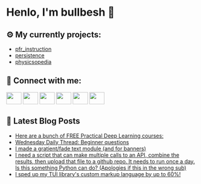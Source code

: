 # Henlo, I'm bullbesh 👋

## ⚙️ My currently projects:
- [pfr_instruction](https://github.com/bullbesh/pfr_instruction)
- [persistence](https://github.com/bullbesh/persistence)
- [physicsopedia](https://github.com/bullbesh/physicsopedia)

## 🔎 Connect with me:
[<img height="32" width="40" src="https://cdn.jsdelivr.net/npm/simple-icons@v5/icons/telegram.svg" />](https://t.me/bullbesh)
[<img height="32" width="40" src="https://cdn.jsdelivr.net/npm/simple-icons@v5/icons/vk.svg" />](https://vk.com/bullbesh)
[<img height="32" width="40" src="https://cdn.jsdelivr.net/npm/simple-icons@v5/icons/twitter.svg" />](https://twitter.com/bullbesh1)
[<img height="32" width="40" src="https://cdn.jsdelivr.net/npm/simple-icons@v5/icons/instagram.svg" />](https://www.instagram.com/bullbesh)
[<img height="32" width="40" src="https://cdn.jsdelivr.net/npm/simple-icons@v5/icons/reddit.svg" />](https://www.reddit.com/user/bullbesh)
[<img height="32" width="40" src="https://cdn.jsdelivr.net/npm/simple-icons@v5/icons/youtube.svg" />](https://www.youtube.com/channel/UCtfjRs6uzgq5mfm8S06WTcg)

## 📕 Latest Blog Posts
<!-- BLOG-POST-LIST:START -->
- [Here are a bunch of FREE Practical Deep Learning courses:](https://www.reddit.com/r/Python/comments/pfk0bt/here_are_a_bunch_of_free_practical_deep_learning/)
- [Wednesday Daily Thread: Beginner questions](https://www.reddit.com/r/Python/comments/pfi1wz/wednesday_daily_thread_beginner_questions/)
- [I made a gratient/fade text module (and for banners)](https://www.reddit.com/r/Python/comments/pffthf/i_made_a_gratientfade_text_module_and_for_banners/)
- [I need a script that can make multiple calls to an API, combine the results, then upload that file to a github repo. It needs to run once a day. Is this something Python can do? (Apologies if this in the wrong sub)](https://www.reddit.com/r/Python/comments/pff9pt/i_need_a_script_that_can_make_multiple_calls_to/)
- [I sped up my TUI library's custom markup language by up to 60%!](https://www.reddit.com/r/Python/comments/pfdi7q/i_sped_up_my_tui_librarys_custom_markup_language/)
<!-- BLOG-POST-LIST:END -->
